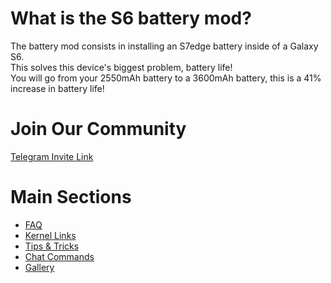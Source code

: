 # What is the S6 battery mod?
The battery mod consists in installing an S7edge battery inside of a Galaxy S6. <br/>
This solves this device's biggest problem, battery life! <br/>
You will go from your 2550mAh battery to a 3600mAh battery, this is a 41% increase in battery life!

# Join Our Community
[Telegram Invite Link](https://t.me/BatteryMod)

# Main Sections
- [FAQ](/faq.md)
- [Kernel Links](/links.md)
- [Tips & Tricks](/statsreset.md)
- [Chat Commands](/commands.md)
- [Gallery](/gallery.md)
